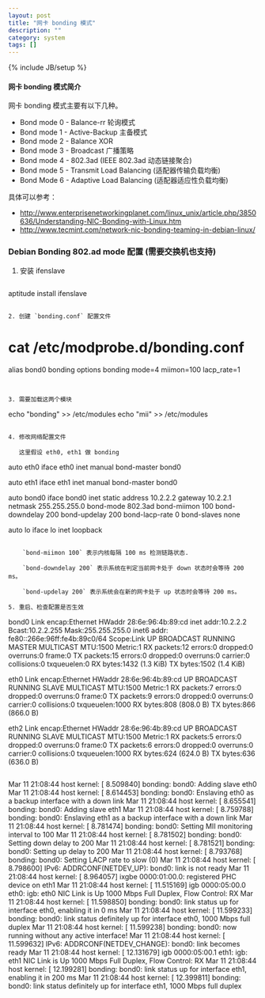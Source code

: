 ```yaml
---
layout: post
title: "网卡 bonding 模式"
description: ""
category: system
tags: []
---
```

{% include JB/setup %}

#### 网卡 bonding 模式简介

网卡 bonding 模式主要有以下几种。

* Bond mode 0 - Balance-rr 轮询模式
* Bond mode 1 - Active-Backup 主备模式
* Bond mode 2 - Balance XOR
* Bond mode 3 - Broadcast 广播策略
* Bond mode 4 - 802.3ad (IEEE 802.3ad 动态链接聚合)
* Bond mode 5 - Transmit Load Balancing (适配器传输负载均衡)
* Bond Mode 6 - Adaptive Load Balancing (适配器适应性负载均衡)

具体可以参考：

* http://www.enterprisenetworkingplanet.com/linux_unix/article.php/3850636/Understanding-NIC-Bonding-with-Linux.htm
* http://www.tecmint.com/network-nic-bonding-teaming-in-debian-linux/


### Debian Bonding 802.ad mode 配置 (需要交换机也支持)

1. 安装 ifenslave

   ~~~
aptitude install ifenslave
~~~

2. 创建 `bonding.conf` 配置文件

   ~~~
# cat /etc/modprobe.d/bonding.conf
alias bond0 bonding
options bonding mode=4 miimon=100 lacp_rate=1
~~~


3. 需要加载这两个模块

   ~~~
echo "bonding" >> /etc/modules
echo "mii" >> /etc/modules
~~~

4. 修改网络配置文件

   这里假设 eth0, eth1 做 bonding

   ~~~
auto eth0
    iface eth0 inet manual
    bond-master bond0

auto eth1
    iface eth1 inet manual
    bond-master bond0

auto bond0
     iface bond0 inet static
     address 10.2.2.2
     gateway 10.2.2.1
     netmask 255.255.255.0
     bond-mode 802.3ad
     bond-miimon 100
     bond-downdelay 200
     bond-updelay 200
     bond-lacp-rate 0
     bond-slaves none

auto lo
iface lo inet loopback

~~~

    `bond-miimon 100` 表示内核每隔 100 ms 检测链路状态.

    `bond-downdelay 200` 表示系统在判定当前网卡处于 down 状态时会等待 200 ms。

    `bond-updelay 200` 表示系统会在新的网卡处于 up 状态时会等待 200 ms。

5. 重启、检查配置是否生效

   ~~~
bond0     Link encap:Ethernet  HWaddr 28:6e:96:4b:89:cd
          inet addr:10.2.2.2  Bcast:10.2.2.255  Mask:255.255.255.0
          inet6 addr: fe80::266e:96ff:fe4b:89c0/64 Scope:Link
          UP BROADCAST RUNNING MASTER MULTICAST  MTU:1500  Metric:1
          RX packets:12 errors:0 dropped:0 overruns:0 frame:0
          TX packets:15 errors:0 dropped:0 overruns:0 carrier:0
          collisions:0 txqueuelen:0
          RX bytes:1432 (1.3 KiB)  TX bytes:1502 (1.4 KiB)

eth0      Link encap:Ethernet  HWaddr 28:6e:96:4b:89:cd
          UP BROADCAST RUNNING SLAVE MULTICAST  MTU:1500  Metric:1
          RX packets:7 errors:0 dropped:0 overruns:0 frame:0
          TX packets:9 errors:0 dropped:0 overruns:0 carrier:0
          collisions:0 txqueuelen:1000
          RX bytes:808 (808.0 B)  TX bytes:866 (866.0 B)


eth2      Link encap:Ethernet  HWaddr 28:6e:96:4b:89:cd
          UP BROADCAST RUNNING SLAVE MULTICAST  MTU:1500  Metric:1
          RX packets:5 errors:0 dropped:0 overruns:0 frame:0
          TX packets:6 errors:0 dropped:0 overruns:0 carrier:0
          collisions:0 txqueuelen:1000
          RX bytes:624 (624.0 B)  TX bytes:636 (636.0 B)
~~~

   ~~~
Mar 11 21:08:44 host kernel: [    8.509840] bonding: bond0: Adding slave eth0
Mar 11 21:08:44 host kernel: [    8.614453] bonding: bond0: Enslaving eth0 as a backup interface with a down link
Mar 11 21:08:44 host kernel: [    8.655541] bonding: bond0: Adding slave eth1
Mar 11 21:08:44 host kernel: [    8.759788] bonding: bond0: Enslaving eth1 as a backup interface with a down link
Mar 11 21:08:44 host kernel: [    8.781474] bonding: bond0: Setting MII monitoring interval to 100
Mar 11 21:08:44 host kernel: [    8.781502] bonding: bond0: Setting down delay to 200
Mar 11 21:08:44 host kernel: [    8.781521] bonding: bond0: Setting up delay to 200
Mar 11 21:08:44 host kernel: [    8.793768] bonding: bond0: Setting LACP rate to slow (0)
Mar 11 21:08:44 host kernel: [    8.798600] IPv6: ADDRCONF(NETDEV_UP): bond0: link is not ready
Mar 11 21:08:44 host kernel: [    8.964057] ixgbe 0000:01:00.0: registered PHC device on eth1
Mar 11 21:08:44 host kernel: [   11.515169] igb 0000:05:00.0 eth0: igb: eth0 NIC Link is Up 1000 Mbps Full Duplex, Flow Control: RX
Mar 11 21:08:44 host kernel: [   11.598850] bonding: bond0: link status up for interface eth0, enabling it in 0 ms
Mar 11 21:08:44 host kernel: [   11.599233] bonding: bond0: link status definitely up for interface eth0, 1000 Mbps full duplex
Mar 11 21:08:44 host kernel: [   11.599238] bonding: bond0: now running without any active interface!
Mar 11 21:08:44 host kernel: [   11.599632] IPv6: ADDRCONF(NETDEV_CHANGE): bond0: link becomes ready
Mar 11 21:08:44 host kernel: [   12.131679] igb 0000:05:00.1 eth1: igb: eth1 NIC Link is Up 1000 Mbps Full Duplex, Flow Control: RX
Mar 11 21:08:44 host kernel: [   12.199281] bonding: bond0: link status up for interface eth1, enabling it in 200 ms
Mar 11 21:08:44 host kernel: [   12.399811] bonding: bond0: link status definitely up for interface eth1, 1000 Mbps full duplex
~~~
